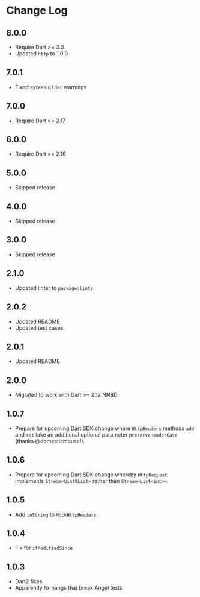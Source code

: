 # Change Log

## 8.0.0

* Require Dart >= 3.0
* Updated `http` to 1.0.0

## 7.0.1

* Fixed `BytesBuilder` warnings

## 7.0.0

* Require Dart >= 2.17

## 6.0.0

* Require Dart >= 2.16

## 5.0.0

* Skipped release

## 4.0.0

* Skipped release

## 3.0.0

* Skipped release

## 2.1.0

* Updated linter to `package:lints`

## 2.0.2

* Updated README
* Updated test cases

## 2.0.1

* Updated README

## 2.0.0

* Migrated to work with Dart >= 2.12 NNBD

## 1.0.7

* Prepare for upcoming Dart SDK change where `HttpHeaders` methods
`add` and `set` take an additional optional parameter `preserveHeaderCase` (thanks @domesticmouse!).

## 1.0.6

* Prepare for upcoming Dart SDK change whereby `HttpRequest` implements
  `Stream<Uint8List>` rather than `Stream<List<int>>`.

## 1.0.5

* Add `toString` to `MockHttpHeaders`.

## 1.0.4

* Fix for `ifModifiedSince`

## 1.0.3

* Dart2 fixes
* Apparently fix hangs that break Angel tests
